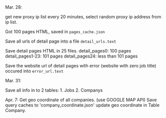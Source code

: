 Mar. 28:

get new proxy ip list every 20 minutes,
select random proxy ip address from ip list.

Got 100 pages HTML, saved in `pages_cache.json`

Save all urls of detail page into a file `detail_urls.text`

Save detail pages HTML in 25 files.
    detail_pages0: 100 pages
    detail_pages1-23: 101 pages
    detail_pages24: less than 101 pages

Save the website url of detail pages with error (website with zero job title) occured into `error_url.text`

Mar. 31:

Save all info in to 2 tables:
    1. Jobs
    2. Companys

Apr. 7:
    Get geo coordinate of all companies.  (use GOOGLE MAP API)
    Save query caches to 'company_coordinate.json'
    update geo coordinate in Table Company.

    
